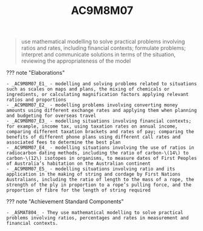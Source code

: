 ﻿---
backlinks:
- title: Learning Areas
  url: /sense/Teaching/Curriculum/v9/v9-learning-areas.html
tags: australian-curriculum
title: AC9M8M07
type: note
---
> use mathematical modelling to solve practical problems involving ratios and rates, including financial contexts; formulate problems; interpret and communicate solutions in terms of the situation, reviewing the appropriateness of the model

??? note "Elaborations"

	- _AC9M8M07_E1_ - modelling and solving problems related to situations such as scales on maps and plans, the mixing of chemicals or ingredients, or calculating magnification factors applying relevant ratios and proportions
	- _AC9M8M07_E2_ - modelling problems involving converting money amounts using different exchange rates and applying them when planning and budgeting for overseas travel
	- _AC9M8M07_E3_ - modelling situations involving financial contexts; for example, income tax, using taxation rates on annual income, comparing different taxation brackets and rates of pay; comparing the benefits of different phone plans using different call rates and associated fees to determine the best plan
	- _AC9M8M07_E4_ - modelling situations involving the use of ratios in radiocarbon dating methods, including the ratio of carbon-\(14\) to carbon-\(12\) isotopes in organisms, to measure dates of First Peoples of Australia’s habitation on the Australian continent
	- _AC9M8M07_E5_ - modelling situations involving ratio and its application in the making of string and cordage by First Nations Australians, including the ratio of length to the mass of a rope, the strength of the ply in proportion to a rope’s pulling force, and the proportion of fibre for the length of string required
??? note "Achievement Standard Components"

	- _ASMAT804_ - They use mathematical modelling to solve practical problems involving ratios, percentages and rates in measurement and financial contexts.
